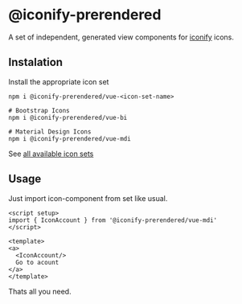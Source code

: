 # @iconify-prerendered
A set of independent, generated view components for [iconify](https://iconify.design/) icons.

## Instalation
Install the appropriate icon set
```
npm i @iconify-prerendered/vue-<icon-set-name>

# Bootstrap Icons
npm i @iconify-prerendered/vue-bi

# Material Design Icons
npm i @iconify-prerendered/vue-mdi
```
See [all available icon sets](https://icon-sets.iconify.design/)

## Usage
Just import icon-component from set like usual. 

```vue
<script setup>
import { IconAccount } from '@iconify-prerendered/vue-mdi' 
</script>

<template>
<a>
  <IconAccount/>
  Go to acount
</a>
</template>
```
Thats all you need.
